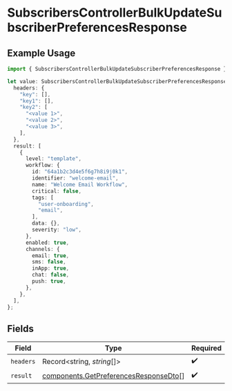 # SubscribersControllerBulkUpdateSubscriberPreferencesResponse

## Example Usage

```typescript
import { SubscribersControllerBulkUpdateSubscriberPreferencesResponse } from "@novu/api/models/operations";

let value: SubscribersControllerBulkUpdateSubscriberPreferencesResponse = {
  headers: {
    "key": [],
    "key1": [],
    "key2": [
      "<value 1>",
      "<value 2>",
      "<value 3>",
    ],
  },
  result: [
    {
      level: "template",
      workflow: {
        id: "64a1b2c3d4e5f6g7h8i9j0k1",
        identifier: "welcome-email",
        name: "Welcome Email Workflow",
        critical: false,
        tags: [
          "user-onboarding",
          "email",
        ],
        data: {},
        severity: "low",
      },
      enabled: true,
      channels: {
        email: true,
        sms: false,
        inApp: true,
        chat: false,
        push: true,
      },
    },
  ],
};
```

## Fields

| Field                                                                                          | Type                                                                                           | Required                                                                                       | Description                                                                                    |
| ---------------------------------------------------------------------------------------------- | ---------------------------------------------------------------------------------------------- | ---------------------------------------------------------------------------------------------- | ---------------------------------------------------------------------------------------------- |
| `headers`                                                                                      | Record<string, *string*[]>                                                                     | :heavy_check_mark:                                                                             | N/A                                                                                            |
| `result`                                                                                       | [components.GetPreferencesResponseDto](../../models/components/getpreferencesresponsedto.md)[] | :heavy_check_mark:                                                                             | N/A                                                                                            |